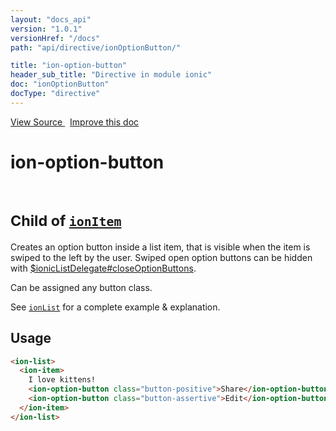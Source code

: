 ```yaml
---
layout: "docs_api"
version: "1.0.1"
versionHref: "/docs"
path: "api/directive/ionOptionButton/"

title: "ion-option-button"
header_sub_title: "Directive in module ionic"
doc: "ionOptionButton"
docType: "directive"
---
```


<div class="improve-docs">
  <a href='http://github.com/driftyco/ionic/tree/1.x/js/angular/directive/itemOptionButton.js#L4'>
    View Source
  </a>
  &nbsp;
  <a href='http://github.com/driftyco/ionic/edit/master/js/angular/directive/itemOptionButton.js#L4'>
    Improve this doc
  </a>
</div>




<h1 class="api-title">

  ion-option-button


<br />
<small>
  Child of <a href="/docs/api/directive/ionItem/"><code>ionItem</code></a>
</small>


</h1>





Creates an option button inside a list item, that is visible when the item is swiped
to the left by the user.  Swiped open option buttons can be hidden with
<a href="/docs/api/service/$ionicListDelegate/#closeOptionButtons">$ionicListDelegate#closeOptionButtons</a>.

Can be assigned any button class.

See <a href="/docs/api/directive/ionList/"><code>ionList</code></a> for a complete example & explanation.








  
<h2 id="usage">Usage</h2>
  
```html
<ion-list>
  <ion-item>
    I love kittens!
    <ion-option-button class="button-positive">Share</ion-option-button>
    <ion-option-button class="button-assertive">Edit</ion-option-button>
  </ion-item>
</ion-list>
```
  
  

  





